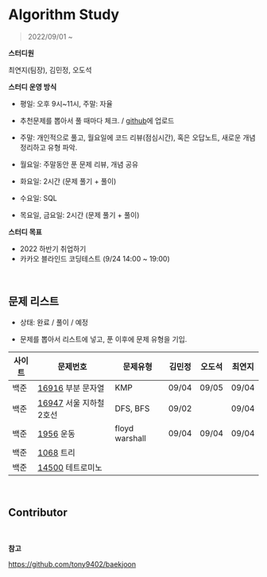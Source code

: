 # Algorithm Study

> 2022/09/01 ~

**스터디원**

최연지(팀장), 김민정, 오도석

**스터디 운영 방식**

- 평일: 오후 9시~11시, 주말: 자율

- 추천문제를 뽑아서 풀 때마다 체크. / [github](https://github.com/jeong57/Algorithm-Study)에 업로드
- 주말: 개인적으로 풀고, 월요일에 코드 리뷰(점심시간), 혹은 오답노트, 새로운 개념 정리하고 유형 파악.
- 월요일: 주말동안 푼 문제 리뷰, 개념 공유
- 화요일: 2시간 (문제 풀기 + 풀이)
- 수요일: SQL
- 목요일, 금요일: 2시간 (문제 풀기 + 풀이)

**스터디 목표**

- 2022 하반기 취업하기
- 카카오 블라인드 코딩테스트 (9/24 14:00 ~ 19:00)

<br>

## 문제 리스트

- 상태: 완료 / 풀이 / 예정

- 문제를 뽑아서 리스트에 넣고, 푼 이후에 문제 유형을 기입.

| 사이트 | 문제번호                                                         | 문제유형       | 김민정 | 오도석 | 최연지 |
| ------ | ---------------------------------------------------------------- | -------------- | ------ | ------ | ------ |
| 백준   | [16916](https://www.acmicpc.net/problem/16916) 부분 문자열       | KMP            | 09/04  | 09/05  | 09/04  |
| 백준   | [16947](https://www.acmicpc.net/problem/16947) 서울 지하철 2호선 | DFS, BFS       | 09/02  |        | 09/04  |
| 백준   | [1956](https://www.acmicpc.net/problem/1956) 운동                | floyd warshall | 09/04  | 09/04  | 09/04  |
| 백준   | [1068](https://www.acmicpc.net/problem/1068) 트리                |                |        |        |        |
| 백준   | [14500](https://www.acmicpc.net/problem/14500) 테트로미노        |                |        |        |        |

<br>

## Contributor

<br>

**참고**

https://github.com/tony9402/baekjoon
